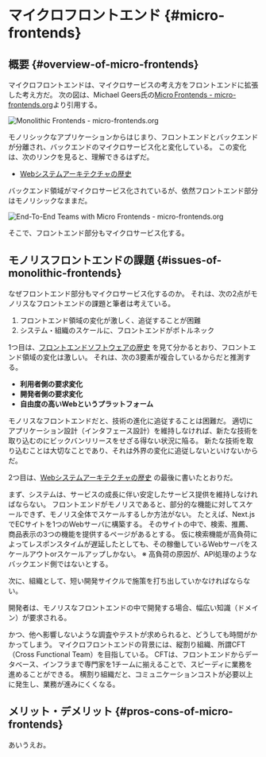 # マイクロフロントエンド {#micro-frontends}
## 概要 {#overview-of-micro-frontends}

マイクロフロントエンドは、マイクロサービスの考え方をフロントエンドに拡張した考え方だ。
次の図は、Michael Geers氏の[Micro Frontends - micro-frontends.org](https://micro-frontends.org/)より引用する。

<!-- textlint-disable -->

![<a href="https://micro-frontends.org/">Monolithic Frontends - micro-frontends.org</a>](https://micro-frontends.org/ressources/diagrams/organisational/monolith-frontback-microservices.png)

<!-- textlint-enable -->

モノリシックなアプリケーションからはじまり、フロントエンドとバックエンドが分離され、バックエンドのマイクロサービス化と変化している。
この変化は、次のリンクを見ると、理解できるはずだ。

* [Webシステムアーキテクチャの歴史](../history/03_history_of_web_system_architecture.md) 

バックエンド領域がマイクロサービス化されているが、依然フロントエンド部分はモノリシックなままだ。

<!-- textlint-disable -->

![<a href="https://micro-frontends.org/">End-To-End Teams with Micro Frontends - micro-frontends.org</a>](https://micro-frontends.org/ressources/diagrams/organisational/verticals-headline.png)

<!-- textlint-enable -->

そこで、フロントエンド部分もマイクロサービス化する。

## モノリスフロントエンドの課題 {#issues-of-monolithic-frontends}

なぜフロントエンド部分もマイクロサービス化するのか。
それは、次の2点がモノリスなフロントエンドの課題と筆者は考えている。

1. フロントエンド領域の変化が激しく、追従することが困難
2. システム・組織のスケールに、フロントエンドがボトルネック

1つ目は、[フロントエンドソフトウェアの歴史](../history/02_history_of_frontend_software.md) を見て分かるとおり、フロントエンド領域の変化は激しい。
それは、次の3要素が複合しているからだと推測する。

* **利用者側の要求変化**
* **開発者側の要求変化** 
* **自由度の高いWebというプラットフォーム**

モノリスなフロントエンドだと、技術の進化に追従することは困難だ。
適切にアプリケーション設計（インタフェース設計）を維持しなければ、新たな技術を取り込むのにビックバンリリースをせざる得ない状況に陥る。
新たな技術を取り込むことは大切なことであり、それは外界の変化に追従しないといけないからだ。

2つ目は、[Webシステムアーキテクチャの歴史](../history/03_history_of_web_system_architecture.md) の最後に書いたとおりだ。

まず、システムは、サービスの成長に伴い安定したサービス提供を維持しなければならない。
フロントエンドがモノリスであると、部分的な機能に対してスケールできず、モノリス全体でスケールするしか方法がない。
たとえば、Next.jsでECサイトを1つのWebサーバに構築する。
そのサイトの中で、検索、推薦、商品表示の3つの機能を提供するページがあるとする。
仮に検索機能が高負荷によってレスポンスタイムが遅延したとしても、その稼働しているWebサーバをスケールアウトorスケールアップしかない。
※ 高負荷の原因が、API処理のようなバックエンド側ではないとする。

次に、組織として、短い開発サイクルで施策を打ち出していかなければならない。
<!-- textlint-disable -->
開発者は、モノリスなフロントエンドの中で開発する場合、幅広い知識（ドメイン）が要求される。
<!-- textlint-enable -->
かつ、他へ影響しないような調査やテストが求められると、どうしても時間がかかってしまう。
マイクロフロントエンドの背景には、縦割り組織、所謂CFT（Cross Functional Team）を目指している。
CFTは、フロントエンドからデータベース、インフラまで専門家を1チームに揃えることで、スピーディに業務を進めることができる。
横割り組織だと、コミュニケーションコストが必要以上に発生し、業務が進みにくくなる。

## メリット・デメリット {#pros-cons-of-micro-frontends}

あいうえお。